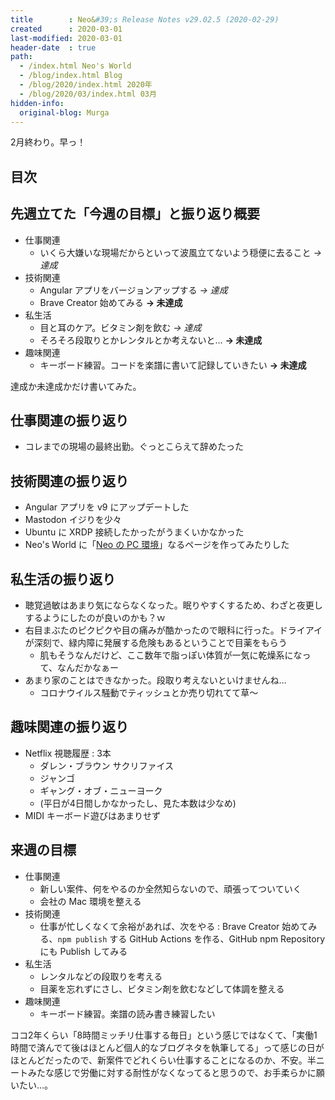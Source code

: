 ```yaml
---
title        : Neo&#39;s Release Notes v29.02.5 (2020-02-29)
created      : 2020-03-01
last-modified: 2020-03-01
header-date  : true
path:
  - /index.html Neo's World
  - /blog/index.html Blog
  - /blog/2020/index.html 2020年
  - /blog/2020/03/index.html 03月
hidden-info:
  original-blog: Murga
---
```


2月終わり。早っ！

## 目次

## 先週立てた「今週の目標」と振り返り概要

- 仕事関連
  - いくら大嫌いな現場だからといって波風立てないよう穏便に去ること _→ 達成_
- 技術関連
  - Angular アプリをバージョンアップする _→ 達成_
  - Brave Creator 始めてみる __→ 未達成__
- 私生活
  - 目と耳のケア。ビタミン剤を飲む _→ 達成_
  - そろそろ段取りとかレンタルとか考えないと… __→ 未達成__
- 趣味関連
  - キーボード練習。コードを楽譜に書いて記録していきたい __→ 未達成__

達成か未達成かだけ書いてみた。

## 仕事関連の振り返り

- コレまでの現場の最終出勤。ぐっとこらえて辞めたった

## 技術関連の振り返り

- Angular アプリを v9 にアップデートした
- Mastodon イジりを少々
- Ubuntu に XRDP 接続したかったがうまくいかなかった
- Neo's World に「[Neo の PC 環境](/etc/pc-environment.html)」なるページを作ってみたりした

## 私生活の振り返り

- 聴覚過敏はあまり気にならなくなった。眠りやすくするため、わざと夜更しするようにしたのが良いのかも？ｗ
- 右目まぶたのピクピクや目の痛みが酷かったので眼科に行った。ドライアイが深刻で、緑内障に発展する危険もあるということで目薬をもらう
  - 肌もそうなんだけど、ここ数年で脂っぽい体質が一気に乾燥系になって、なんだかなぁー
- あまり家のことはできなかった。段取り考えないといけませんね…
  - コロナウイルス騒動でティッシュとか売り切れてて草～

## 趣味関連の振り返り

- Netflix 視聴履歴 : 3本
  - ダレン・ブラウン サクリファイス
  - ジャンゴ
  - ギャング・オブ・ニューヨーク
  - (平日が4日間しかなかったし、見た本数は少なめ)
- MIDI キーボード遊びはあまりせず

## 来週の目標

- 仕事関連
  - 新しい案件、何をやるのか全然知らないので、頑張ってついていく
  - 会社の Mac 環境を整える
- 技術関連
  - 仕事が忙しくなくて余裕があれば、次をやる : Brave Creator 始めてみる、`npm publish` する GitHub Actions を作る、GitHub npm Repository にも Publish してみる
- 私生活
  - レンタルなどの段取りを考える
  - 目薬を忘れずにさし、ビタミン剤を飲むなどして体調を整える
- 趣味関連
  - キーボード練習。楽譜の読み書き練習したい

ココ2年くらい「8時間ミッチリ仕事する毎日」という感じではなくて、「実働1時間で済んでて後はほとんど個人的なブログネタを執筆してる」って感じの日がほとんどだったので、新案件でどれくらい仕事することになるのか、不安。半ニートみたな感じで労働に対する耐性がなくなってると思うので、お手柔らかに願いたい…。
